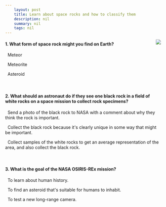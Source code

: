 ```yaml
---
    layout: post
    title: Learn about space rocks and how to classify them 
    description: nil
    summary: nil
    tags: nil
---
```



 <a target="_blank" href="https://docs.microsoft.com/en-us/learn/modules/research-space-rocks-ai-nasa/6a-knowledge-check/"><i class="fas fa-external-link-alt"></i> </a>
 <img align="right" src="https://docs.microsoft.com/en-us/learn/achievements/student-evangelism/research-space-rocks-ai-nasa.svg">
####  1. What form of space rock might you find on Earth?


<i class='far fa-square'></i> &nbsp;&nbsp;Meteor

<i class='fas fa-check-square' style='color: Dodgerblue;'></i> &nbsp;&nbsp;Meteorite

<i class='far fa-square'></i> &nbsp;&nbsp;Asteroid
<br />
<br />
<br />

####  2. What should an astronaut do if they see one black rock in a field of white rocks on a space mission to collect rock specimens?


<i class='far fa-square'></i> &nbsp;&nbsp;Send a photo of the black rock to NASA with a comment about why they think the rock is important.

<i class='far fa-square'></i> &nbsp;&nbsp;Collect the black rock because it's clearly unique in some way that might be important.

<i class='fas fa-check-square' style='color: Dodgerblue;'></i> &nbsp;&nbsp;Collect samples of the white rocks to get an average representation of the area, and also collect the black rock.
<br />
<br />
<br />

####  3. What is the goal of the NASA OSIRIS-REx mission?


<i class='fas fa-check-square' style='color: Dodgerblue;'></i> &nbsp;&nbsp;To learn about human history.

<i class='far fa-square'></i> &nbsp;&nbsp;To find an asteroid that's suitable for humans to inhabit.

<i class='far fa-square'></i> &nbsp;&nbsp;To test a new long-range camera.
<br />
<br />
<br />
